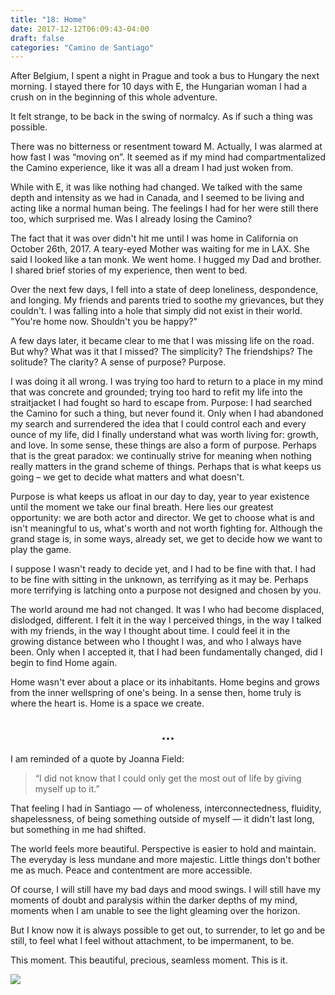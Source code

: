 ```yaml
---
title: "18: Home"
date: 2017-12-12T06:09:43-04:00
draft: false
categories: "Camino de Santiago"
---
```


After Belgium, I spent a night in Prague and took a bus to Hungary the next morning. I stayed there for 10 days with E, the Hungarian woman I had a crush on in the beginning of this whole adventure.

It felt strange, to be back in the swing of normalcy. As if such a thing was possible.

There was no bitterness or resentment toward M. Actually, I was alarmed at how fast I was “moving on”. It seemed as if my mind had compartmentalized the Camino experience, like it was all a dream I had just woken from.

While with E, it was like nothing had changed. We talked with the same depth and intensity as we had in Canada, and I seemed to be living and acting like a normal human being. The feelings I had for her were still there too, which surprised me. Was I already losing the Camino?

The fact that it was over didn't hit me until I was home in California on October 26th, 2017. A teary-eyed Mother was waiting for me in LAX. She said I looked like a tan monk. We went home. I hugged my Dad and brother. I shared brief stories of my experience, then went to bed.

Over the next few days, I fell into a state of deep loneliness, despondence, and longing. My friends and parents tried to soothe my grievances, but they couldn't. I was falling into a hole that simply did not exist in their world. "You're home now. Shouldn't you be happy?"

A few days later, it became clear to me that I was missing life on the road. But why? What was it that I missed? The simplicity? The friendships? The solitude? The clarity? A sense of purpose? Purpose.

I was doing it all wrong. I was trying too hard to return to a place in my mind that was concrete and grounded; trying too hard to refit my life into the straitjacket I had fought so hard to escape from. Purpose: I had searched the Camino for such a thing, but never found it. Only when I had abandoned my search and surrendered the idea that I could control each and every ounce of my life, did I finally understand what was worth living for: growth, and love. In some sense, these things are also a form of purpose. Perhaps that is the great paradox: we continually strive for meaning when nothing really matters in the grand scheme of things. Perhaps that is what keeps us going – we get to decide what matters and what doesn't.

Purpose is what keeps us afloat in our day to day, year to year existence until the moment we take our final breath. Here lies our greatest opportunity: we are both actor and director. We get to choose what is and isn't meaningful to us, what's worth and not worth fighting for. Although the grand stage is, in some ways, already set, we get to decide how we want to play the game.

I suppose I wasn't ready to decide yet, and I had to be fine with that. I had to be fine with sitting in the unknown, as terrifying as it may be. Perhaps more terrifying is latching onto a purpose not designed and chosen by you.

The world around me had not changed. It was I who had become displaced, dislodged, different. I felt it in the way I perceived things, in the way I talked with my friends, in the way I thought about time. I could feel it in the growing distance between who I thought I was, and who I always have been. Only when I accepted it, that I had been fundamentally changed, did I begin to find Home again.

Home wasn't ever about a place or its inhabitants. Home begins and grows from the inner wellspring of one's being. In a sense then, home truly is where the heart is. Home is a space we create.

## <center> ... </center>

I am reminded of a quote by Joanna Field:

>“I did not know that I could only get the most out of life by giving myself up to it.”

That feeling I had in Santiago –– of wholeness, interconnectedness, fluidity, shapelessness, of being something outside of myself –– it didn't last long, but something in me had shifted.

The world feels more beautiful. Perspective is easier to hold and maintain. The everyday is less mundane and more majestic. Little things don't bother me as much. Peace and contentment are more accessible.

Of course, I will still have my bad days and mood swings. I will still have my moments of doubt and paralysis within the darker depths of my mind, moments when I am unable to see the light gleaming over the horizon.

But I know now it is always possible to get out, to surrender, to let go and be still, to feel what I feel without attachment, to be impermanent, to be.

This moment. This beautiful, precious, seamless moment. This is it.

![](/../images/home.jpg)